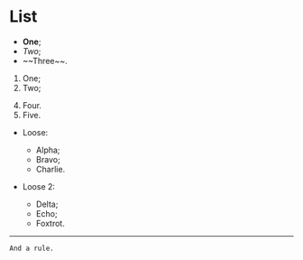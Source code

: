 <h1>List</h1>
<ul>
<li><strong>One</strong>;</li>
<li><em>Two</em>;</li>
<li>~~Three~~.</li>
</ul>
<ol>
<li>One;</li>
<li>Two;</li>
</ol>
<!--  -->
<ol start="4">
<li>Four.</li>
<li>Five.</li>
</ol>
<ul>
<li>
<p>Loose:</p>
<ul>
<li>Alpha;</li>
<li>Bravo;</li>
<li>Charlie.</li>
</ul>
</li>
<li>
<p>Loose 2:</p>
<ul>
<li>Delta;</li>
<li>Echo;</li>
<li>Foxtrot.</li>
</ul>
</li>
</ul>
<hr>
<pre><code>And a rule.
</code></pre>
